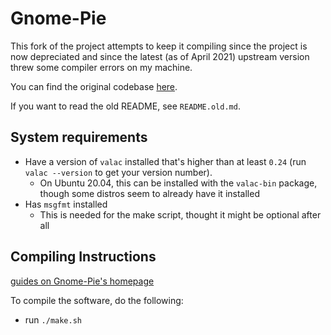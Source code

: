# Gnome-Pie

This fork of the project attempts to keep it compiling since the project is now depreciated and since the latest (as of April 2021) upstream version threw some compiler errors on my machine. 

You can find the original codebase [here](https://github.com/Schneegans/Gnome-Pie).

If you want to read the old README, see `README.old.md`.

## System requirements

- Have a version of `valac` installed that's higher than at least `0.24` (run `valac --version` to get your version number).
    - On Ubuntu 20.04, this can be installed with the `valac-bin` package, though some distros seem to already have it installed
- Has `msgfmt` installed
    - This is needed for the make script, thought it might be optional after all


## Compiling Instructions

[guides on Gnome-Pie's homepage](http://simmesimme.github.io/gnome-pie.html)

To compile the software, do the following:

- run `./make.sh`

